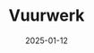 ---
date: 2025-01-12
title: Vuurwerk
categories: ["Vuurwerk"]
resources:
  - src: 
    params:
      cover: true
---